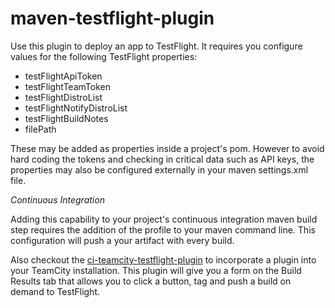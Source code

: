 maven-testflight-plugin
=======================

Use this plugin to deploy an app to TestFlight. It requires you configure values for the following TestFlight properties:

<ul>
    <li>testFlightApiToken</li>
    <li>testFlightTeamToken</li>
    <li>testFlightDistroList</li>
    <li>testFlightNotifyDistroList</li>
    <li>testFlightBuildNotes</li>
    <li>filePath</li>
</ul>

These may be added as properties inside a project's pom.  However to avoid hard coding the tokens and checking
in critical data such as API keys, the properties may also be configured externally in your maven settings.xml file.


<em>Continuous Integration</em>

Adding this capability to your project's continuous integration maven build step requires the addition of the profile to
your maven command line.   This configuration will push a your artifact with every build.

Also checkout the <a href="https://github.com/willowtreeapps/ci-teamcity-testflight-plugin">ci-teamcity-testflight-plugin</a>
to incorporate a plugin into your TeamCity installation.  This plugin will give you a form on the Build Results tab that
allows you to click a button, tag and push a build on demand to TestFlight.

